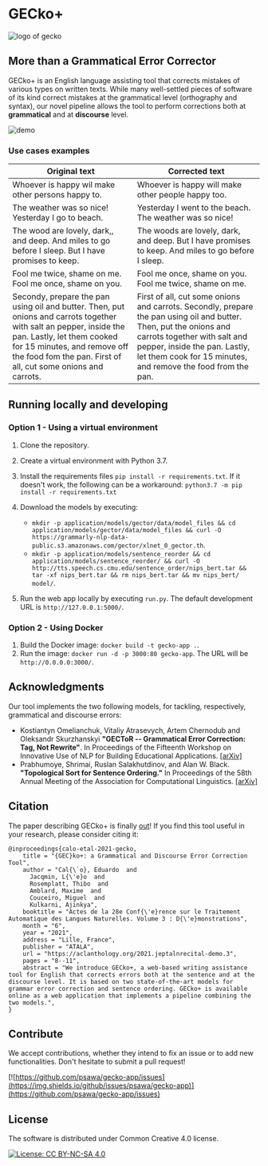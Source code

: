 # GECko+


![logo of gecko](https://github.com/psawa/gecko-app/blob/master/application/static/img/GECko_logo_small.png)

## More than a Grammatical Error Corrector
GECko+ is an English language assisting tool that corrects mistakes of various types on written texts. 
While many well-settled pieces of software of its kind correct mistakes at the grammatical level (orthography and syntax), our novel pipeline allows the tool to perform corrections both at **grammatical** and at **discourse** level.
<!--- add demo link when live -->
![demo](https://github.com/psawa/gecko-app/blob/master/application/static/img/new_layout.png) 

### Use cases examples

<!--- add screenshot (possibly gif of correction) -->
Original text | Corrected text
------------ | -------------
Whoever is happy wil make other persons happy to. | Whoever is happy will make other people happy too.
The weather was so nice! Yesterday I go to beach. | Yesterday I went to the beach. The weather was so nice!
The wood are lovely, dark,, and deep. And miles to go before I sleep. But I have promises to keep. | The woods are lovely, dark, and deep. But I have promises to keep. And miles to go before I sleep.
Fool me twice, shame on me. Fool me once, shame on you. | Fool me once, shame on you. Fool me twice, shame on me.
Secondy, prepare the pan using oil and butter. Then, put onions and carrots together with salt an pepper, inside the pan. Lastly, let them cooked for 15 minutes, and remove off the food fom the pan. First of all, cut some onions and carrots. | First of all, cut some onions and carrots. Secondly, prepare the pan using oil and butter. Then, put the onions and carrots together with salt and pepper, inside the pan. Lastly, let them cook for 15 minutes, and remove the food from the pan.

## Running locally and developing
### Option 1 - Using a virtual environment
1. Clone the repository.
1. Create a virtual environment with Python 3.7.
1. Install the requirements files `pip install -r requirements.txt`. If it doesn't work, the following can be a workaround: `python3.7 -m pip install -r requirements.txt`
1. Download the models by executing:
    * `mkdir -p application/models/gector/data/model_files && cd application/models/gector/data/model_files && curl -O https://grammarly-nlp-data-public.s3.amazonaws.com/gector/xlnet_0_gector.th`.
    * `mkdir -p application/models/sentence_reorder && cd application/models/sentence_reorder/ && curl -O http://tts.speech.cs.cmu.edu/sentence_order/nips_bert.tar && tar -xf nips_bert.tar && rm nips_bert.tar && mv nips_bert/ model/`.

1. Run the web app locally by executing `run.py`. The default development URL is `http://127.0.0.1:5000/`.

### Option 2 - Using Docker
1. Build the Docker image: `docker build -t gecko-app .`.
2. Run the image: `docker run -d -p 3000:80 gecko-app`. The URL will be `http://0.0.0.0:3000/`.

## Acknowledgments
Our tool implements the two following models, for tackling, respectively, grammatical and discourse errors:

- Kostiantyn Omelianchuk, Vitaliy Atrasevych, Artem Chernodub and Oleksandr Skurzhanskyi **"GECToR -- Grammatical Error Correction: Tag, Not Rewrite"**. In Proceedings of the Fifteenth Workshop on Innovative Use of NLP for Building Educational Applications. [[arXiv]](https://arxiv.org/abs/2005.12592)
- Prabhumoye, Shrimai, Ruslan Salakhutdinov, and Alan W. Black. **"Topological Sort for Sentence Ordering."** In Proceedings of the 58th Annual Meeting of the Association for Computational Linguistics. [[arXiv]](https://arxiv.org/abs/2005.00432)

## Citation

The paper describing GECko+ is finally [out](https://aclanthology.org/2021.jeptalnrecital-demo.3/)! If you find this tool useful in your research, please consider citing it:

```
@inproceedings{calo-etal-2021-gecko,
    title = "{GEC}ko+: a Grammatical and Discourse Error Correction Tool",
    author = "Cal{\`o}, Eduardo  and
      Jacqmin, L{\'e}o  and
      Rosemplatt, Thibo  and
      Amblard, Maxime  and
      Couceiro, Miguel  and
      Kulkarni, Ajinkya",
    booktitle = "Actes de la 28e Conf{\'e}rence sur le Traitement Automatique des Langues Naturelles. Volume 3 : D{\'e}monstrations",
    month = "6",
    year = "2021",
    address = "Lille, France",
    publisher = "ATALA",
    url = "https://aclanthology.org/2021.jeptalnrecital-demo.3",
    pages = "8--11",
    abstract = "We introduce GECko+, a web-based writing assistance tool for English that corrects errors both at the sentence and at the discourse level. It is based on two state-of-the-art models for grammar error correction and sentence ordering. GECko+ is available online as a web application that implements a pipeline combining the two models.",
}
```

## Contribute
We accept contributions, whether they intend to fix an issue or to add new functionalities. Don't hesitate to submit a pull request!

[![https://github.com/psawa/gecko-app/issues](https://img.shields.io/github/issues/psawa/gecko-app)](https://github.com/psawa/gecko-app/issues)

## License
The software is distributed under Common Creative 4.0 license.

[![License: CC BY-NC-SA 4.0](https://img.shields.io/badge/License-CC%20BY--NC--SA%204.0-lightgrey.svg)](http://creativecommons.org/licenses/by-nc-sa/4.0/)
